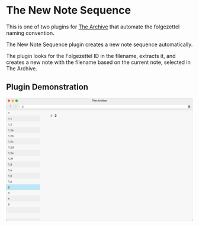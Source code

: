 # The New Note Sequence
This is one of two plugins for [The Archive](https://zettelkasten.de/the-archive/) that automate the folgezettel naming convention.

The New Note Sequence plugin creates a new note sequence automatically.

The plugin looks for the Folgezettel ID in the filename, extracts it, and creates a new note with the filename based on the current note, selected in The Archive.

## Plugin Demonstration

![The New Note Sequence Plugin](new_note_sequence.gif)
